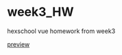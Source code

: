 # week3_HW
<p>hexschool vue homework from week3</p>
<a href="https://llaurrrraa.github.io/hex-vue-week3-HW/" target="_blank"> preview </a>
